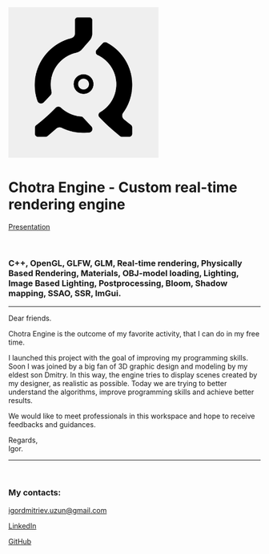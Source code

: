 <p><img src="Logo_png.png" width="300" 
   height="300" alt="Logo"></p>

<h1><strong>Chotra Engine - Custom real-time rendering engine </strong></h1>   

<p><a href="https://www.linkedin.com/posts/igor-uzun_c-opengl-glfw-glm-imgui-real-time-activity-7068134556163276800-ata5?utm_source=share&utm_medium=member_android&lipi=urn%3Ali%3Apage%3Ad_flagship3_profile_view_base%3BrqdU8tTwQAud%2FzUqqqss%2Bg%3D%3D" target="_blank">Presentation</a></p>

<br>
<h3><strong>
C++, OpenGL, GLFW, GLM, Real-time rendering, Physically Based Rendering, Materials, OBJ-model loading, Lighting, Image Based Lighting, Postprocessing, Bloom, Shadow mapping, SSAO, SSR, ImGui. </strong></h3>
<hr>

<p>Dear friends.</p>

<p>Chotra Engine is the outcome of my favorite activity, that I can do in my free time.</p>

<p>I launched this project with the goal of improving my programming skills. Soon I was joined by a big fan of 3D graphic design and modeling by my eldest son Dmitry. In this way, the engine tries to display scenes created by my designer, as realistic as possible. Today we are trying to better understand the algorithms, improve programming skills and achieve better results.</p>

<p>We would like to meet professionals in this workspace and hope to receive feedbacks and guidances.</p>

<p>Regards, <br>Igor.</p>
<hr>
<br>
<h3><strong>My contacts:</strong></h3>
<p><a href="mailto:igordmitriev@gmail.com">igordmitriev.uzun@gmail.com</a></p>
<p><a href="https://www.linkedin.com/in/igor-uzun" target="_blank">LinkedIn</a></p>
<p><a href="https://www.github.com/Uzunig" target="_blank">GitHub</a></p>



